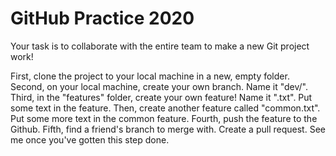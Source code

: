 # GitHub Practice 2020

Your task is to collaborate with the entire team to make a new Git project work!

First, clone the project to your local machine in a new, empty folder.
Second, on your local machine, create your own branch. Name it "dev/<YOUR NAME HERE>".
Third, in the "features" folder, create your own feature! Name it "<YOUR NAME HERE>.txt". Put some text in the feature. Then, create another feature called "common.txt". Put some more text in the common feature.
Fourth, push the feature to the Github.
Fifth, find a friend's branch to merge with. Create a pull request. See me once you've gotten this step done.
